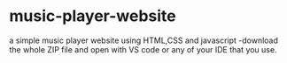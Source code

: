 # music-player-website
a simple music player website using HTML,CSS and javascript
-download the whole ZIP file and open with VS code or any of your IDE that you use.

